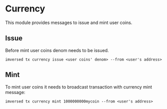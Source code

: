# Currency

This module provides messages to issue and mint user coins.

## Issue

Before mint user coins denom needs to be issued.

    imversed tx currency issue <user coins' denom> --from <user's address>

## Mint

To mint user coins it needs to broadcast transaction with currency mint message:

    imversed tx currency mint 1000000000mycoin --from <user's address>